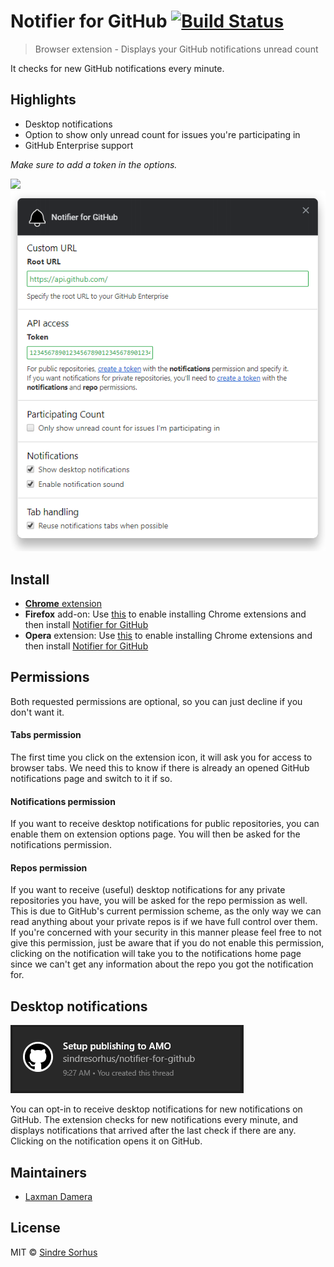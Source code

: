 # Notifier for GitHub [![Build Status](https://travis-ci.org/sindresorhus/notifier-for-github.svg?branch=master)](https://travis-ci.org/sindresorhus/notifier-for-github)

> Browser extension - Displays your GitHub notifications unread count

It checks for new GitHub notifications every minute.


## Highlights

- Desktop notifications
- Option to show only unread count for issues you're participating in
- GitHub Enterprise support

*Make sure to add a token in the options.*

![](media/screenshot.png)
![](media/screenshot-options.png)


## Install

- [**Chrome** extension](https://chrome.google.com/webstore/detail/notifier-for-github/lmjdlojahmbbcodnpecnjnmlddbkjhnn)
- **Firefox** add-on: Use [this](https://addons.mozilla.org/en-US/firefox/addon/chrome-store-foxified/) to enable installing Chrome extensions and then install [Notifier for GitHub](https://chrome.google.com/webstore/detail/notifier-for-github/lmjdlojahmbbcodnpecnjnmlddbkjhnn)
- **Opera** extension: Use [this](https://addons.opera.com/en/extensions/details/download-chrome-extension-9/) to enable installing Chrome extensions and then install [Notifier for GitHub](https://chrome.google.com/webstore/detail/notifier-for-github/lmjdlojahmbbcodnpecnjnmlddbkjhnn)


## Permissions

Both requested permissions are optional, so you can just decline if you don't want it.

#### Tabs permission

The first time you click on the extension icon, it will ask you for access to browser tabs. We need this to know if there is already an opened GitHub notifications page and switch to it if so.

#### Notifications permission

If you want to receive desktop notifications for public repositories, you can enable them on extension options page. You will then be asked for the notifications permission.

#### Repos permission

If you want to receive (useful) desktop notifications for any private repositories you have, you will be asked for the repo permission as well. This is due to GitHub's current permission scheme, as the only way we can read anything about your private repos is if we have full control over them. If you're concerned with your security in this manner please feel free to not give this permission, just be aware that if you do not enable this permission, clicking on the notification will take you to the notifications home page since we can't get any information about the repo you got the notification for.


## Desktop notifications

![](media/screenshot-notification.png)

You can opt-in to receive desktop notifications for new notifications on GitHub. The extension checks for new notifications every minute, and displays notifications that arrived after the last check if there are any. Clicking on the notification opens it on GitHub.


## Maintainers

- [Laxman Damera](https://github.com/notlmn)


## License

MIT © [Sindre Sorhus](https://sindresorhus.com)
